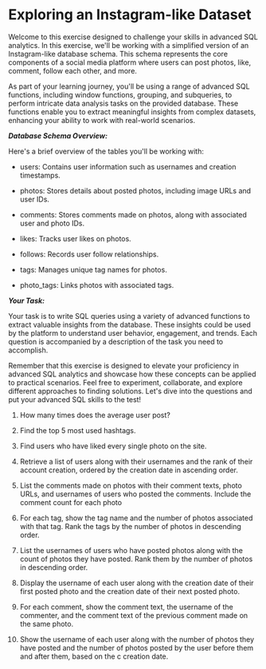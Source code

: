 # Exploring an Instagram-like Dataset

Welcome to this exercise designed to challenge your skills in advanced SQL analytics. In this exercise, we'll be working with a simplified version of an Instagram-like database schema. This schema represents the core components of a social media platform where users can post photos, like, comment, follow each other, and more.



As part of your learning journey, you'll be using a range of advanced SQL functions, including window functions, grouping, and subqueries, to perform intricate data analysis tasks on the provided database. These functions enable you to extract meaningful insights from complex datasets, enhancing your ability to work with real-world scenarios.



***Database Schema Overview:***

Here's a brief overview of the tables you'll be working with:

- users: Contains user information such as usernames and creation timestamps.

- photos: Stores details about posted photos, including image URLs and user IDs.

- comments: Stores comments made on photos, along with associated user and photo IDs.

- likes: Tracks user likes on photos.

- follows: Records user follow relationships.

- tags: Manages unique tag names for photos.

- photo_tags: Links photos with associated tags.



***Your Task:***



Your task is to write SQL queries using a variety of advanced functions to extract valuable insights from the database. These insights could be used by the platform to understand user behavior, engagement, and trends. Each question is accompanied by a description of the task you need to accomplish.



Remember that this exercise is designed to elevate your proficiency in advanced SQL analytics and showcase how these concepts can be applied to practical scenarios. Feel free to experiment, collaborate, and explore different approaches to finding solutions. Let's dive into the questions and put your advanced SQL skills to the test!




1. How many times does the average user post?

2. Find the top 5 most used hashtags.

3. Find users who have liked every single photo on the site.

4. Retrieve a list of users along with their usernames and the rank of their account creation, ordered by the creation date in ascending order.

5. List the comments made on photos with their comment texts, photo URLs, and usernames of users who posted the comments. Include the comment count for each photo

6. For each tag, show the tag name and the number of photos associated with that tag. Rank the tags by the number of photos in descending order.

7. List the usernames of users who have posted photos along with the count of photos they have posted. Rank them by the number of photos in descending order.

8. Display the username of each user along with the creation date of their first posted photo and the creation date of their next posted photo.

9. For each comment, show the comment text, the username of the commenter, and the comment text of the previous comment made on the same photo.

10. Show the username of each user along with the number of photos they have posted and the number of photos posted by the user before them and after them, based on the c 
    creation date.
